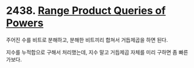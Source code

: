 # 2438. [Range Product Queries of Powers](./2438.cpp)

주어진 수를 비트로 분해하고, 분해한 비트끼리 합쳐서 거듭제곱을 하면 된다.

지수를 누적합으로 구해서 처리했는데, 지수 말고 거듭제곱 자체를 미리 구하면 좀 빠른가보다.

